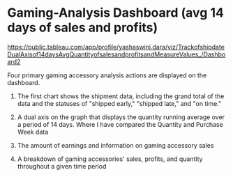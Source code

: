 # Gaming-Analysis Dashboard (avg 14 days of sales and profits)


https://public.tableau.com/app/profile/yashaswini.dara/viz/TrackofshipdateDualAxisof14daysAvgQuantityofsalesandprofitsandMeasureValues_/Dashboard2

Four primary gaming accessory analysis actions are displayed on the dashboard. 

1. The first chart shows the shipment data, including the grand total of the data and the statuses of "shipped early," "shipped late," and "on time."
   
2. A dual axis on the graph that displays the quantity running average over a period of 14 days. 
   Where I have compared the Quantity and Purchase Week data
   
3. The amount of earnings and information on gaming accessory sales
  
4. A breakdown of gaming accessories' sales, profits, and quantity throughout a given time period 




